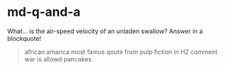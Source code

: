 # md-q-and-a

What... is the air-speed velocity of an unladen swallow? Answer in a blockquote!
>african
>amarica
most famus qoute from pulp fiction in H2 comment war is allowd
>pancakes
